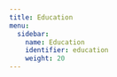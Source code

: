 ```yaml
---
title: Education
menu:
  sidebar:
    name: Education
    identifier: education
    weight: 20
---
```

